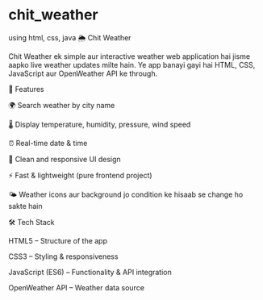 # chit_weather
using html, css, java
🌦️ Chit Weather

Chit Weather ek simple aur interactive weather web application hai jisme aapko live weather updates milte hain.
Ye app banayi gayi hai HTML, CSS, JavaScript aur OpenWeather API ke through.

🚀 Features

🌍 Search weather by city name

🌡️ Display temperature, humidity, pressure, wind speed

⏰ Real-time date & time

🎨 Clean and responsive UI design

⚡ Fast & lightweight (pure frontend project)

🌤️ Weather icons aur background jo condition ke hisaab se change ho sakte hain

🛠️ Tech Stack

HTML5 – Structure of the app

CSS3 – Styling & responsiveness

JavaScript (ES6) – Functionality & API integration

OpenWeather API – Weather data source
